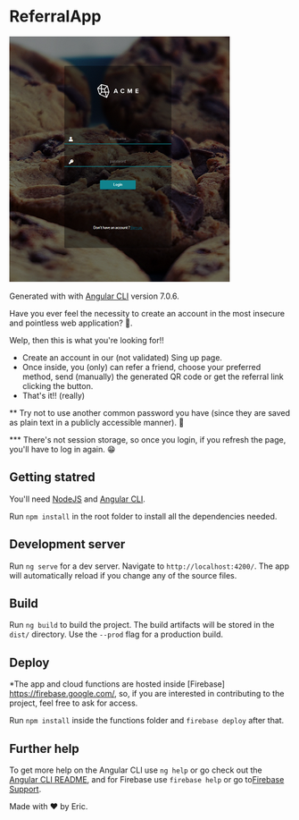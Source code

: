 # ReferralApp

![login](./screenshots/login.png)

Generated with with [Angular CLI](https://github.com/angular/angular-cli) version 7.0.6.

Have you ever feel the necessity to create an account in the most insecure and pointless web application? 🤔. 

Welp, then this is what you're looking for!!
- Create an account in our (not validated) Sing up page.
- Once inside, you (only) can refer a friend, choose your preferred method, send (manually) the generated QR code or get the referral link clicking the button.
- That's it!! (really)

** Try not to use another common password you have (since they are saved as plain text in a publicly accessible manner). 🍆

*** There's not session storage, so once you login, if you refresh the page, you'll have to log in again. 😁

## Getting statred
You'll need [NodeJS](https://nodejs.org/en/) and [Angular CLI](https://github.com/angular/angular-cli).

Run `npm install` in the root folder to install all the dependencies needed.

## Development server

Run `ng serve` for a dev server. Navigate to `http://localhost:4200/`. The app will automatically reload if you change any of the source files.

## Build

Run `ng build` to build the project. The build artifacts will be stored in the `dist/` directory. Use the `--prod` flag for a production build.

## Deploy

*The app and cloud functions are hosted inside [Firebase] https://firebase.google.com/, so, if you are interested in contributing to the project, feel free to ask for access.

Run `npm install` inside the functions folder and `firebase deploy` after that.

## Further help

To get more help on the Angular CLI use `ng help` or go check out the [Angular CLI README](https://github.com/angular/angular-cli/blob/master/README.md), and for Firebase use `firebase help` or go to[Firebase Support](https://firebase.google.com/support/).


Made with ❤️ by Eric.